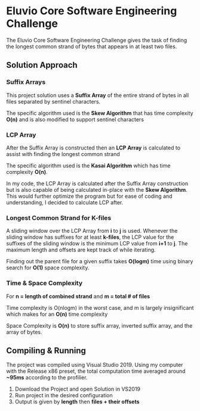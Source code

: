 # Eluvio Core Software Engineering Challenge
The Eluvio Core Software Engineering Challenge gives the task of finding the longest common strand of bytes that appears in at least two files.
## Solution Approach
### Suffix Arrays
This project solution uses a **Suffix Array** of the entire strand of bytes in all files separated by sentinel characters. 

The specific algorithm used is the **Skew Algorithm** that has time complexity **O(n)** and is also modified to support sentinel characters
### LCP Array
After the Suffix Array is constructed then an **LCP Array** is calculated to assist with finding the longest common strand

The specific algorithm used is the **Kasai Algorithm** which has time complexity **O(n)**.

In my code, the LCP Array is calculated after the Suffix Array construction but is also capable of being calculated in-place with the **Skew Algorithm**. This would further optimize the program but for ease of coding and understanding, I decided to calculate LCP after.

### Longest Common Strand for K-files
A sliding window over the LCP Array from **i** to **j** is used. Whenever the sliding window has suffixes for at least **k-files**, the LCP value for the suffixes of the sliding window is the minimum LCP value from **i+1** to **j**. The maximum length and offsets are kept track of while iterating.

Finding out the parent file for a given suffix takes **O(logm)** time using binary search for **O(1)** space complexity.

### Time & Space Complexity
For **n = length of combined strand** and **m = total # of files**

Time complexity is O(nlogm) in the worst case, and m is largely insignificant which makes for an **O(n)** time complexity

Space Complexity is **O(n)** to store suffix array, inverted suffix array, and the array of bytes.
## Compiling & Running
The project was compiled using Visual Studio 2019. Using my computer with the Release x86 preset, the total computation time averaged around **~95ms** according to the profilier.
1. Download the Project and open Solution in VS2019
2. Run project in the desired configuration
3. Output is given by **length** then **files + their offsets**
